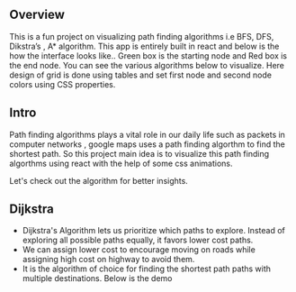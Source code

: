 ## Overview

This is a fun project on visualizing path finding algorithms i.e BFS, DFS, Dikstra’s , A* algorithm. This app is entirely built in react and below is the how the interface looks like.. Green box is the starting node and Red box is the end node. You can see the various algorithms below to visualize. Here design of grid is done using tables and set first node and second node colors using CSS properties.

## Intro

Path finding algorithms plays a vital role in our daily life such as packets in computer networks , google maps uses a path finding algorthm to find the shortest path. So this project main idea is to visualize this path finding algorthms using react with the help of some css animations.

Let's check out the algorithm for better insights.

## Dijkstra

- Dijkstra's Algorithm lets us prioritize which paths to explore. Instead of exploring all possible paths equally, it favors lower cost paths.
- We can assign lower cost to encourage moving on roads while assigning high cost on highway to avoid them.
- It is the algorithm of choice for finding the shortest path paths with multiple destinations. Below is the demo
